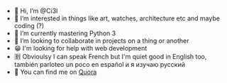 - 👋 Hi, I’m @Ci3l
- 👀 I’m interested in things like art, watches, architecture etc and maybe coding (?)
- 🌱 I’m currently mastering Python 3
- 💞️ I’m looking to collaborate in projects on a thing or another 
- :grin: I'm looking for help with web development 
- :u5272: Obvioulsy I can speak French but I'm quiet good in English too, también parloteo un poco en español и я изучаю русский
- :satellite: You can find me on [Quora](https://fr.quora.com/profile/Erwan-Poiré)
